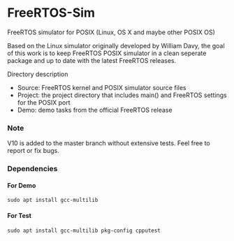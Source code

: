 # FreeRTOS-Sim
FreeRTOS simulator for POSIX (Linux, OS X and maybe other POSIX OS)

Based on the Linux simulator originally developed by William Davy, the goal of this work is to keep FreeRTOS POSIX simulator in a clean seperate package and up to date with the latest FreeRTOS releases.

Directory description
- Source: FreeRTOS kernel and POSIX simulator source files
- Project: the project directory that includes main() and FreeRTOS settings for the POSIX port
- Demo: demo tasks from the official FreeRTOS release

### Note
V10 is added to the master branch without extensive tests. Feel free to report or fix bugs.


### Dependencies

#### For Demo

```shell-sessions
sudo apt install gcc-multilib
```

#### For Test

```shell-sessions
sudo apt install gcc-multilib pkg-config cpputest
```
